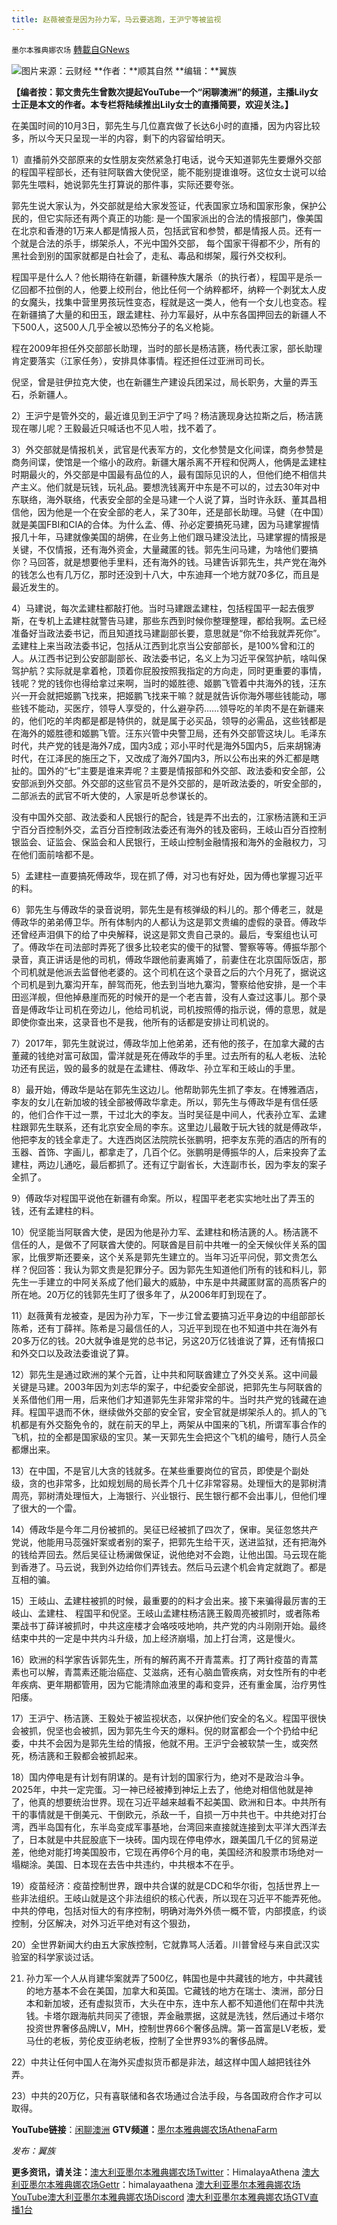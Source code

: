 ```yaml
---
title: 赵薇被查是因为孙力军，马云要逃跑，王沪宁等被监视
---
```

`墨尔本雅典娜农场` [轉載自GNews](https://gnews.org/zh-hans/1572677/)

![](https://assets.gnews.org/wp-content/uploads/2021/10/12-1.jpg)图片来源：云财经
**作者：**顺其自然
**编辑：**翼族

**【编者按：**郭文贵先生曾数次提起YouTube一个“闲聊澳洲”的频道，主播Lily女士正是本文的作者。本专栏将陆续推出Lily女士的直播简要，欢迎关注。**】**

在美国时间的10月3日，郭先生与几位嘉宾做了长达6小时的直播，因为内容比较多，所以今天只呈现一半的内容，剩下的内容留给明天。

1）直播前外交部原来的女性朋友突然紧急打电话，说今天知道郭先生要爆外交部的程国平程部长，还有驻阿联酋大使倪坚，能不能别提谁谁呀。这位女士说可以给郭先生喂料，她说郭先生打算说的那件事，实际还要夸张。

郭先生说大家认为，外交部就是给大家发签证，代表国家立场和国家形象，保护公民的，但它实际还有两个真正的功能: 是一个国家派出的合法的情报部门，像美国在北京和香港的1万来人都是情报人员，包括武官和参赞，都是情报人员。还有一个就是合法的杀手，绑架杀人，不光中国外交部， 每个国家干得都不少，所有的黑社会到别的国家就都是白社会了，走私、毒品和绑架，履行外交权利。

程国平是什么人？他长期待在新疆，新疆种族大屠杀（的执行者），程国平是杀一亿回都不拉倒的人，他要上绞刑台，他比任何一个纳粹都坏，纳粹一个剥犹太人皮的女魔头，找集中营里男孩玩性变态，程就是这一类人，他有一个女儿也变态。程在新疆搞了大量的和田玉，跟孟建柱、孙力军最好，从中东各国押回去的新疆人不下500人，这500人几乎全被以恐怖分子的名义枪毙。

程在2009年担任外交部部长助理，当时的部长是杨洁篪，杨代表江家，部长助理肯定要落实（江家任务），安排具体事情。程还担任过亚洲司司长。

倪坚，曾是驻伊拉克大使，也在新疆生产建设兵团呆过，局长职务，大量的弄玉石，杀新疆人。

2）王沪宁是管外交的，最近谁见到王沪宁了吗？杨洁篪现身达拉斯之后，杨洁篪现在哪儿呢？王毅最近只喊话也不见人啦，找不着了。

3）外交部就是情报机关，武官是代表军方的，文化参赞是文化间谍，商务参赞是商务间谍，使馆是一个缩小的政府。新疆大屠杀离不开程和倪两人，他俩是孟建柱时期最火的，外交部是中国最有品位的人，最有国际见识的人，但他们绝不相信共产主义。他们就是玩钱，玩礼品。要想洗钱离开中东是不可以的，过去30年对中东联络，海外联络，代表安全部的全是马建一个人说了算，当时许永跃、董其昌相信他，因为他是一个在安全部的老人，呆了30年，还是部长助理。马健（在中国）就是美国FBI和CIA的合体。为什么孟、傅、孙必定要搞死马建，因为马建掌握情报几十年，马建就像美国的胡佛，在业务上他们跟马建没法比，马建掌握的情报是关键，不仅情报，还有海外资金，大量藏匿的钱。郭先生问马建，为啥他们要搞你？马回答，就是想要他手里料，还有海外的钱。马建告诉郭先生，共产党在海外的钱怎么也有几万亿，那时还没到十八大，中东迪拜一个地方就70多亿，而且是最近发生的。

4）马建说，每次孟建柱都敲打他。当时马建跟孟建柱，包括程国平一起去俄罗斯，在专机上孟建柱就警告马建，那些东西到时候你整理整理，都给我啊。孟已经准备好当政法委书记，而且知道找马建副部长要，意思就是“你不给我就弄死你”。孟建柱上来当政法委书记，包括从江西到北京当公安部部长，是100%曾和江的人。从江西书记到公安部副部长、政法委书记，名义上为习近平保驾护航，啥叫保驾护航？实际就是拿着枪，顶着你屁股按照我指定的方向走，同时更重要的事情，钱呢？党的钱你也得给拿过来啊，当时的姬胜德、姬鹏飞管着中共海外的钱，汪东兴一开会就把姬鹏飞找来，把姬鹏飞找来干嘛？就是就告诉你海外哪些钱能动，哪些钱不能动，买医疗，领导人享受的，什么避孕药……领导吃的羊肉不是在新疆来的，他们吃的羊肉都是都是特供的，就是属于必买品，领导的必需品，这些钱都是在海外的姬胜德和姬鹏飞管。汪东兴管中央警卫局，还有外交部管这块儿。毛泽东时代，共产党的钱是海外7成，国内3成；邓小平时代是海外5国内5，后来胡锦涛时代，在江泽民的施压之下，又改成了海外7国内3，所以公布出来的外汇都是瞎扯的。国外的“七”主要是谁来弄呢？主要是情报部和外交部、政法委和安全部，公安部派到外交部。外交部的这些官员不是外交部的，是听政法委的，听安全部的，二部派去的武官不听大使的，人家是听总参谋长的。

没有中国外交部、政法委和人民银行的配合，钱是弄不出去的，江家杨洁篪和王沪宁百分百控制外交，孟百分百控制政法委还有海外的钱及密码，王岐山百分百控制银监会、证监会、保监会和人民银行，王岐山控制金融情报和海外的金融权力，习在他们面前啥都不是。

5）孟建柱一直要搞死傅政华，现在抓了傅，对习也有好处，因为傅也掌握习近平的料。

6）郭先生与傅政华的录音说明，郭先生是有核弹级的料儿的。那个傅老三，就是傅政华的弟弟傅卫华。所有体制内的人都认为这是郭文贵编的虚假的录音。傅政华还曾经声泪俱下的给了中央解释，说这是郭文贵自己录的。最后，专案组也认可了。傅政华在司法部时弄死了很多比较老实的傻干的狱警、警察等等。傅振华那个录音，真正讲话是他的司机，傅政华跟他前妻离婚了，前妻住在北京国际饭店，那个司机就是他派去监督他老婆的。这个司机在这个录音之后的六个月死了，据说这个司机是到九寨沟开车，醉驾而死，他去到当地九寨沟，警察给他安排，是一个丰田巡洋舰，但他掉悬崖而死的时候开的是一个老吉普，没有人查过这事儿。那个录音是傅政华让司机在旁边儿，他给司机说，司机按照傅的指示说，傅的意思，就是即使你查出来，这录音也不是我，他所有的话都是安排让司机说的。

7）2017年，郭先生就说过，傅政华加上他弟弟，还有他的孩子，在加拿大藏的古董藏的钱绝对富可敌国，雷洋就是死在傅政华的手里。过去所有的私人老板、法轮功还有民运，毁的最多的就是在孟建柱、傅政华、孙立军和王岐山的手里。

8）最开始，傅政华是站在郭先生这边儿。他帮助郭先生抓了李友。在博雅酒店，李友的女儿在新加坡的钱全部被傅政华拿走。所以，郭先生与傅政华是有信任感的，他们合作干过一票，干过北大的李友。当时吴征是中间人，代表孙立军、孟建柱跟郭先生联系，还有北京安全局的李东。这里边儿最敢于玩大钱的就是傅政华，他把李友的钱全拿走了。大连西岗区法院院长张鹏明，把李友东莞的酒店的所有的玉器、首饰、字画儿，都拿走了，几百个亿。张鹏明是傅振华的人，后来投奔了孟建柱，两边儿通吃，最后都抓了。还有辽宁副省长，大连副市长，因为李友的案子全抓了。

9）傅政华对程国平说他在新疆有命案。所以，程国平老老实实地吐出了弄玉的钱，还有孟建柱的料。

10）倪坚能当阿联酋大使，是因为他是孙力军、孟建柱和杨洁篪的人。杨洁篪不信任的人，是做不了阿联酋大使的。阿联酋是目前中共唯一的全天候伙伴关系的国家，比俄罗斯还要亲，这个关系是郭先生建立的。当年习近平问倪，郭文贵怎么样？倪回答：我认为郭文贵是犯罪分子。因为郭先生知道他们所有的钱和料儿，郭先生一手建立的中阿关系成了他们最大的威胁，中东是中共藏匿财富的高质客户的所在地。20万亿的钱郭先生盯了很多年了，从2006年盯到现在了。

11）赵薇黄有龙被查，是因为孙力军，下一步江曾孟要搞习近平身边的中组部部长陈希，还有丁薛祥。陈希是习最信任的人，习近平到现在也不知道中共在海外有20多万亿的钱。20大就争谁是党的总书记，另这20万亿钱谁说了算，还有情报口和外交口以及政法委谁说了算。

12）郭先生是通过欧洲的某个元首，让中共和阿联酋建立了外交关系。这中间最关键是马建。2003年因为刘志华的案子，中纪委安全部说，把郭先生与阿联酋的关系借他们用一用，后来他们才知道郭先生非常非常的牛。当时共产党的钱藏在迪拜。程国平退而不休，继续做外交部的安全官，安全官就是绑架杀人的。抓人的飞机都是有外交豁免令的，就在前天的早上，两架从中国来的飞机，所谓军事合作的飞机，拉的全都是国家级的宝贝。某一天郭先生会把这个飞机的编号，随行人员全都爆出来。

13）在中国，不是官儿大贪的钱就多。在某些重要岗位的官员，即使是个副处级，贪的也非常多，比如规划局的局长弄个几十亿非常容易。处理恒大的是郭树清周亮，郭树清处理恒大，上海银行、兴业银行、民生银行都不会出事儿，但他们埋了很大的一个雷。

14）傅政华是今年二月份被抓的。吴征已经被抓了四次了，保审。吴征忽悠共产党说，他能用马蕊强奸案或者别的案子，把郭先生给干灭，送进监狱，还有把海外的钱给弄回去。然后吴征让杨澜做保证，说他绝对不会跑，让他出国。马云现在能到香港了。马云说，我到外边给你们弄钱去。然后马云逮个机会肯定就跑了。都是互相的骗。

15）王岐山、孟建柱被抓的时候，最重要的的料才会出来。接下来骗得最厉害的王岐山、孟建柱、 程国平和倪坚。王岐山孟建柱杨洁篪王毅周亮被抓时，或者陈希栗战书丁薛详被抓时，中共这座楼才会咯吱吱地响，共产党的内斗刚刚开始。最终结束中共的一定是中共内斗升级，加上经济崩塌，加上打台湾，这是慢火。

16）欧洲的科学家告诉郭先生，所有的解药离不开青蒿素。打了两针疫苗的青蒿素也可以解，青蒿素还能治癌症、艾滋病，还有心脑血管疾病，对女性所有的中老年疾病、更年期都管用，因为它能清除血液里的毒和变异，还有重金属，治疗男性阳痿。

17）王沪宁、杨洁篪、王毅处于被监视状态，以保护他们安全的名义。程国平很快会被抓，倪坚也会被抓，因为郭先生今天的爆料。倪的财富都会一个个扔给中纪委，中共不会因为是郭先生给的情报，他就不用。王沪宁会被软禁一生，或突然死，杨洁篪和王毅都会被抓起来。

18）国内停电是有计划有阴谋的。是有计划的国家行为，绝对不是政治斗争。2025年，中共一定完蛋。习一神已经被捧到神坛上去了，他绝对相信他就是神了，他真的想要统治世界。现在习近平越来越看不起美国、欧洲和日本。中共所有干的事情就是干倒美元、干倒欧元，杀敌一千，自损一万中共也干。中共绝对打台湾，西半岛国有化，东半岛变成军事基地，台湾回来直接就连接到太平洋大西洋去了，日本就是中共屁股底下一块砖。国内现在停电停水，跟美国几千亿的贸易逆差，他绝对能打垮美国股市，它现在再停6个月的电，美国经济和股票市场绝对一塌糊涂。美国、日本现在去告中共违约，中共根本不在乎。

19）疫苗经济：疫苗控制世界，跟中共合谋的就是CDC和华尔街，包括世界上一些非法组织。王岐山就是这个非法组织的核心代表，所以现在习近平不能弄死他。中共的停电，包括对恒大的有序控制，明确对海外外债一概不管，内部摸底，约谈控制，分区解决，对外习近平绝对有这个狠劲，

20）全世界新闻大约由五大家族控制，它就靠骂人活着。川普曾经与来自武汉实验室的科学家谈过话。

21) 孙力军一个人从肖建华案就弄了500亿，韩国也是中共藏钱的地方，中共藏钱的地方基本不会在美国，加拿大和英国。它藏钱的地方在瑞士、澳洲，部分日本和新加坡，还有虚拟货币，大头在中东，连中东人都不知道他们在帮中共洗钱。卡塔尔跟海航共同买了德银，弄金融票据，这就是洗钱，然后通过卡塔尔投资世界奢侈品牌LV，MH，控制世界66个奢侈品牌。第一首富是LV老板，爱马仕的老板，劳伦皮亚纳老板，控制了全世界93%的奢侈品牌。

22）中共让任何中国人在海外买虚拟货币都是非法，越这样中国人越把钱往外弄。

23）中共的20万亿，只有喜联储和各农场通过合法手段，与各国政府合作才可以取得。

**YouTube链接**：[闲聊澳洲](https://www.youtube.com/watch?v=1hP4WmePdeI&amp;t=219s)
**GTV频道：**[墨尔本雅典娜农场AthenaFarm](https://gtv.org/video/id=6153fecc42a8af3151a72e5b)

*发布：翼族*

**更多资讯，请关注：**[澳大利亚墨尔本雅典娜农场Twitter](https://twitter.com/HimalayaAthena1)：HimalayaAthena
[澳大利亚墨尔本雅典娜农场Gettr](https://www.gettr.com/user/himalayaathena)：himalayaathena
[澳大利亚墨尔本雅典娜农场YouTube](https://youtube.com/channel/UC-tz4lmA7mG3FzYbylgqjTQ)[澳大利亚墨尔本雅典娜农场Discord](https://discord.gg/76QVRChsgU)
[澳大利亚墨尔本雅典娜农场GTV直播1台](https://www.gtv.org/user/5f72f8f60cd82c6bb6a248a6)
